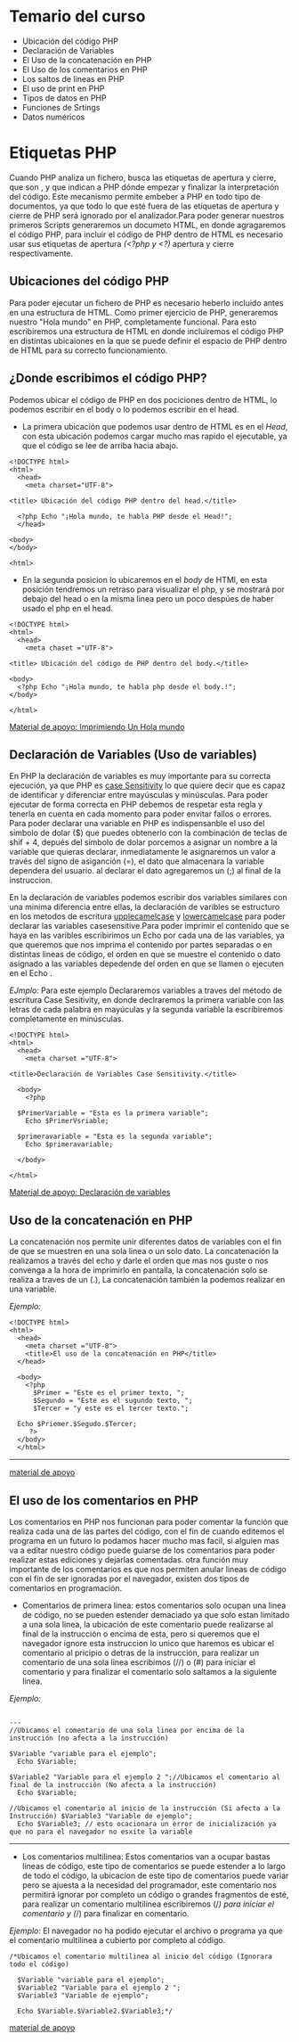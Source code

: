 # Temario del curso
  - Ubicación del código PHP
  - Declaración de Variables
  - El Uso de la concatenación en PHP
  - El Uso de los comentarios en PHP
  - Los saltos de lineas en PHP
  - El uso de print en PHP
  - Tipos de datos en PHP
  - Funciones de Srtings 
  - Datos numéricos
  
# Etiquetas PHP

Cuando PHP analiza un fichero, busca las etiquetas de apertura y cierre, que son <?php y ?>, y que indican a PHP dónde empezar y finalizar la interpretación del código. Este mecanismo permite embeber a PHP en todo tipo de documentos, ya que todo lo que esté fuera de las etiquetas de apertura y cierre de PHP será ignorado por el analizador.Para poder generar nuestros primeros Scripts generaremos un documeto HTML, en donde agragaremos el código PHP, para incluir el código de PHP dentro de HTML es necesario usar sus etiquetas de apertura _(<?php y <?)_ apertura y cierre respectivamente.

## Ubicaciones del código PHP

Para poder ejecutar un fichero de PHP es necesario heberlo incluido antes en una estructura de HTML. Como primer ejercicio de PHP, generaremos nuestro "Hola mundo" en PHP, completamente funcional. Para esto escribiremos una estructura de HTML en donde incluiremos el código PHP en distintas ubicaiones en la que se puede definir el espacio de PHP dentro de HTML para su correcto funcionamiento. 

## ¿Donde escribimos el código PHP?

Podemos ubicar el código de PHP en dos pociciones dentro de HTML, lo podemos escribir en el body o lo podemos escribir en el head. 

- La primera ubicación que podemos usar dentro de HTML es en el *Head*, con esta ubicación podemos cargar mucho mas rapido el ejecutable, ya que el código se lee de arriba hacia abajo.

~~~
<!DOCTYPE html>
<html>
  <head>
    <meta charset="UTF-8">

<title> Ubicación del código PHP dentro del head.</title>

  <?php Echo "¡Hola mundo, te habla PHP desde el Head!";
  </head>

<body>
</body>

<html>
~~~

- En la segunda posicion lo ubicaremos en el *body* de HTMl, en esta posición tendremos un retraso para visualizar el php, y se mostrará por debajo del head o en la misma linea pero un poco despúes de haber usado el php en el head.

~~~
<!DOCTYPE html>
<html>
  <head>
    <meta chaset ="UTF-8">

<title> Ubicación del código de PHP dentro del body.</title>

<body>
  <?php Echo "¡Hola mundo, te habla php desde el body.!";
</body>

</html>
~~~

[Material de apoyo: Imprimiendo Un Hola mundo](https://github.com/Brayan-Hc11/PHP/blob/main/EjerciciosPHP/index.php "Ubicación de php")

## Declaración de Variables (Uso de variables)

En PHP la declaración de variables es muy importante para su correcta ejecución, ya que PHP es [case Sensitivity](https://en.wikipedia.org/wiki/Case_sensitivity) lo que quiere decir que es capaz de identificar y diferenciar entre mayúsculas y minúsculas. Para poder ejecutar de forma correcta en PHP debemos de respetar esta regla y tenerla en cuenta en cada momento para poder envitar fallos o errores. Para poder declarar una variable en PHP es indispensanble el uso del simbolo de dolar ($) que puedes obtenerlo con la combinación de teclas de shif + 4, depués del simbolo de dolar porcemos a asignar un nombre a la variable que quieras declarar, inmediatamente le asignaremos un valor a través del signo de asiganción (=), el dato que almacenara la variable dependera del usuario. al declarar el dato agregaremos un (;) al final de la instruccion. 

En la declaración de variables podemos escribir dos variables similares con una minima diferencia entre ellas, la declaración de varibles se estructuro en los metodos de escritura [upplecamelcase](https://www.neoguias.com/tipos-notacion-nombres/#Camel_Case_contarElementos "camelCase") y [lowercamelcase](https://www.neoguias.com/tipos-notacion-nombres/#Camel_Case_contarElementos "camelCase") para poder declarar las variables casesensitive.Para poder imprimir el contenido que se haya en las varibles escribirimos un Echo por cada una de las variables, ya que queremos que nos imprima el contenido por partes separadas o en distintas lineas de código, el orden en que se muestre el contenido o dato asignado a las variables depedende del orden en que se llamen o ejecuten en el Echo .

_EJmplo:_
Para este ejemplo Declararemos variables a traves del método de escritura Case Sesitivity, en donde declraremos la primera variable con las letras de cada palabra en mayúculas y la segunda variable la escribiremos completamente en minúsculas.

~~~
<!DOCTYPE html>
<html>
  <head>
    <meta charset ="UTF-8">

<title>Declaración de Variables Case Sensitivity.</title>

  <body>
    <?php

  $PrimerVariable = "Esta es la primera variable";
    Echo $PrimerVsriable;

  $primeravariable = "Esta es la segunda variable";
    Echo $primeravariable;

  </body>

</html>
~~~
[Material de apoyo: Declaración de variables](https://github.com/Brayan-Hc11/PHP/blob/main/EjerciciosPHP/CAP2Variables.php "Ejercicio dos ")

## Uso de la concatenación en PHP

La concatenación nos permite unir diferentes datos de variables con el fin de que se muestren en una sola linea o un solo dato. La concatenación la realizamos a través del echo y darle el orden que mas nos guste o nos convenga  a la hora de imprimirlo en pantalla, la concatenación solo se realiza a traves de un (.), La concatenación también la podemos realizar en una variable.

_Ejemplo:_
~~~
<!DOCTYPE html>
<html>
  <head>
    <meta charset ="UTF-8">
    <title>El uso de la concatenación en PHP</title>
  </head>

  <body>
    <?php
      $Primer = "Este es el primer texto, ";
      $Segundo = "Este es el sugundo texto, ";
      $Tercer = "y este es el tercer texto.";

  Echo $Priemer.$Segudo.$Tercer;
     ?>
  </body>
  </html>
~~~

---
[material de apoyo](https://github.com/Brayan-Hc11/PHP/blob/main/EjerciciosPHP/CAP3.PHP)

## El uso de los comentarios en PHP 

Los comentarios en PHP nos funcionan para poder comentar la función que realiza cada una de las partes del código, con el fin de cuando editemos el programa en un futuro lo podamos hacer mucho mas facil, si alguien mas va a editar nuestro código puede guiarse de los comentarios  para poder realizar estas ediciones y dejarlas comentadas. otra función muy importante de los comentarios es que nos permiten anular lineas de código con el fin de ser ignoradas por el navegador, existen dos tipos de comentarios en programación.

- Comentarios de primera linea: estos comentarios solo ocupan una linea de código, no se pueden estender demaciado ya que solo estan limitado a una sola linea, la ubicación de este comentario puede realizarse al final de la instrucción o encima de esta, pero si queremos que el navegador ignore esta instruccion lo unico que haremos es ubicar el comentario al pricipio o detras de la instrucción, para realizar un comentario de una sola linea escribimos (//) o (#) para iniciar el  comentario y para finalizar el comentario solo saltamos a la siguiente linea.

_Ejemplo:_
~~~

---
//Ubicamos el comentario de una sola linea por encima de la instrucción (no afecta a la instrucción)

$Variable "variable para el ejemplo";
  Echo $Variable;
  
$Variable2 "Variable para el ejemplo 2 ";//Ubicamos el comentario al final de la instrucción (No afecta a la instrucción)
  Echo $Variable;
  
//Ubicamos el comentario al inicio de la instrucción (Si afecta a la Instrucción) $Variable3 "Variable de ejemplo";
  Echo $Variable3; // esto ocacionara un error de inicialización ya que no para el navegador no esxite la variable
~~~

---
- Los comentarios multilinea: Estos comentarios van a ocupar bastas lineas de código, este tipo de comentarios se puede estender a lo largo de todo el código, la ubicacion de este tipo de comentarios puede variar pero se ajuesta a la necesidad del programador, este comentario nos permitirá ignorar por completo un código o grandes fragmentos de esté, para realizar un comentario multilinea escribiremos (/*) para iniciar el comentario y (*/) para finalizar en comentario.

_Ejemplo:_
El navegador no ha podido ejecutar el archivo o programa ya que el comentario multilinea a cubierto por completo al código.
~~~
/*Ubicamos el comentario multilinea al inicio del código (Ignorara todo el código)

  $Variable "variable para el ejemplo";
  $Variable2 "Variable para el ejemplo 2 ";
  $Variable3 "Variable de ejemplo";
  
  Echo $Variable.$Variable2.$Variable3;*/ 
~~~
[material de apoyo](https://github.com/Brayan-Hc11/PHP/blob/main/EjerciciosPHP/CAP4.PHP)












